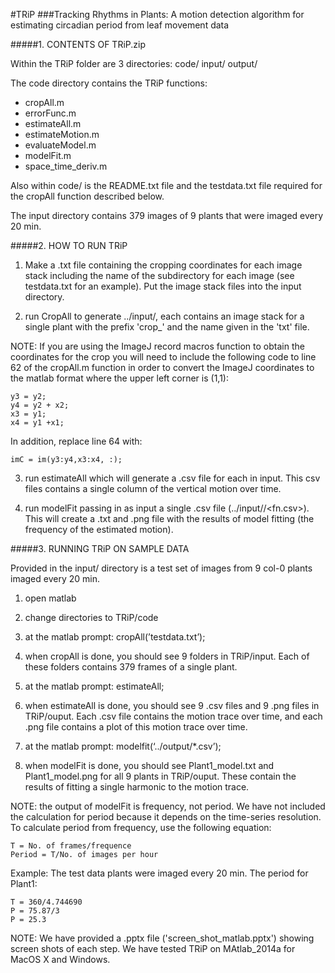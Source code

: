 #TRiP
###Tracking Rhythms in Plants: A motion detection algorithm for estimating circadian period from leaf movement data

#####1. CONTENTS OF TRiP.zip 

Within the TRiP folder are 3 directories: code/ input/ output/

The code directory contains the TRiP functions:

* cropAll.m
* errorFunc.m
* estimateAll.m
* estimateMotion.m
* evaluateModel.m
* modelFit.m
* space_time_deriv.m

Also within code/ is the README.txt file and the testdata.txt file required for the cropAll function described below. 

The input directory contains 379 images of 9 plants that were imaged every 20 min. 

#####2. HOW TO RUN TRiP

1. Make a .txt file containing the cropping coordinates for each image stack including the name of the subdirectory for each image (see testdata.txt for an example). Put the image stack files into the input directory. 

2. run CropAll to generate ../input/<subdir>, each <subdir> contains an image stack for a single plant with the prefix 'crop_' and the name given in the 'txt' file.

NOTE: If you are using the ImageJ record macros function to obtain the coordinates for the crop you will need to include the following code to line 62 of the cropAll.m function in order to convert the ImageJ coordinates to the matlab format where the upper left corner is (1,1):

```
y3 = y2;
y4 = y2 + x2;
x3 = y1;
x4 = y1 +x1;
```

In addition, replace line 64 with:
```
imC = im(y3:y4,x3:x4, :);
```

3. run estimateAll which will generate a .csv file for each <subdir> in input. This csv files contains a single column of the vertical motion over time.

4. run modelFit passing in as input a single .csv file (../input/<subdir>/<fn.csv>). This will create a .txt and .png file with the results of model fitting (the frequency of the estimated motion). 

#####3. RUNNING TRiP ON SAMPLE DATA

Provided in the input/ directory is a test set of images from 9 col-0 plants imaged every 20 min.

1. open matlab

2. change directories to TRiP/code

3. at the matlab prompt: cropAll(’testdata.txt’);

4. when cropAll is done, you should see 9 folders in TRiP/input. Each of these folders contains 379 frames of a single plant.

5. at the matlab prompt: estimateAll;

6. when estimateAll is done, you should see 9 .csv files and 9 .png files in TRiP/ouput. Each .csv file contains the motion trace over time, and each .png file contains a plot of this motion trace over time.

7. at the matlab prompt: modelfit(‘../output/*.csv’);

8. when modelFit is done, you should see Plant1_model.txt and Plant1_model.png for all 9 plants in TRiP/ouput. These contain the results of fitting a single harmonic to the motion trace.

NOTE: the output of modelFit is frequency, not period. We have not included the calculation for period because it depends on the time-series resolution. To calculate period from frequency, use the following equation:

```
T = No. of frames/frequence
Period = T/No. of images per hour
```
Example:
The test data plants were imaged every 20 min. The period for Plant1:
```
T = 360/4.744690
P = 75.87/3
P = 25.3
```
NOTE: We have provided a .pptx file ('screen_shot_matlab.pptx') showing screen shots of each step. We have tested TRiP on MAtlab_2014a for MacOS X and Windows.

